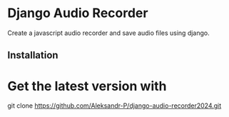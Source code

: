 # Django Audio Recorder

Create a javascript audio recorder and save audio files using django.

## Installation

# Get the latest version with
git clone https://github.com/Aleksandr-P/django-audio-recorder2024.git
